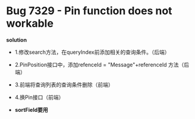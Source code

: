 # Bug 7329 - Pin function does not workable
**solution**

- 1.修改search方法，在queryIndex前添加相关的查询条件。（后端）
- 2.PinPosition接口中，添加refenceId = "Message"+referenceId 方法（后端）
- 3.前端将查询列表的查询条件删除（前端）
- 4.换Pin接口（前端）


- **sortField要用**